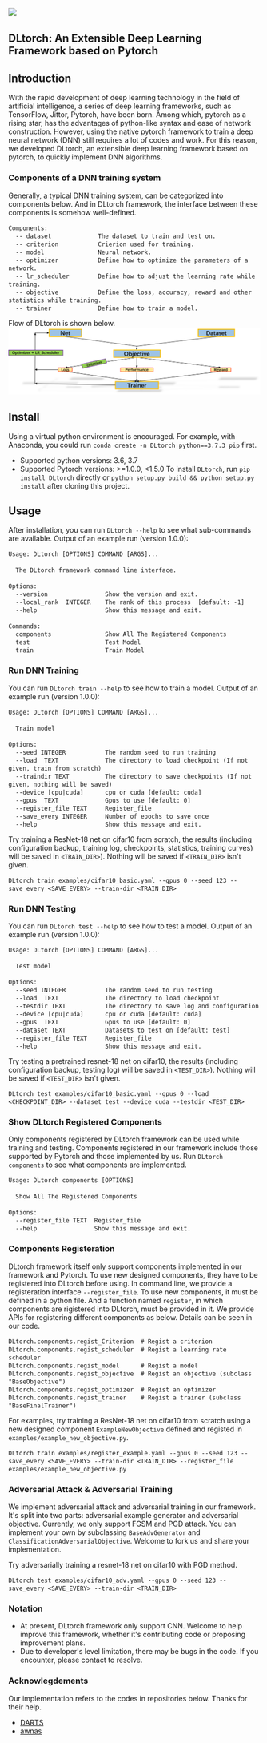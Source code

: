![](https://img.shields.io/badge/version-1.0.0-yellow)
## DLtorch: An Extensible Deep Learning Framework based on Pytorch

## Introduction
With the rapid development of deep learning technology in the field of artificial intelligence, 
a series of deep learning frameworks, such as TensorFlow, Jittor, Pytorch, have been born. 
Among which, pytorch as a rising star, has the advantages of python-like syntax and ease of network construction.
However, using the native pytorch framework to train a deep neural network (DNN) still requires a lot of codes and work. 
For this reason, we developed DLtorch, an extensible deep learning framework based on pytorch, to quickly implement DNN algorithms.

### Components of a DNN training system
Generally, a typical DNN training system, can be categorized into components below. 
And in DLtorch framework, the interface between these components is somehow well-defined.
```
Components:
  -- dataset             The dataset to train and test on.
  -- criterion           Crierion used for training.
  -- model               Neural network.
  -- optimizer           Define how to optimize the parameters of a network.
  -- lr_scheduler        Define how to adjust the learning rate while training.
  -- objective           Define the loss, accuracy, reward and other statistics while training.
  -- trainer             Define how to train a model.
```
Flow of DLtorch is shown below.
![Flow](pictures/flow.png)

## Install
Using a virtual python environment is encouraged. For example, with Anaconda, you could run `conda create -n DLtorch python==3.7.3 pip` first.
* Supported python versions: 3.6, 3.7
* Supported Pytorch versions: >=1.0.0, <1.5.0
To install `DLtorch`, run `pip install DLtorch` directly or `python setup.py build && python setup.py install` after cloning this project.

## Usage
After installation, you can run `DLtorch --help` to see what sub-commands are available.
Output of an example run (version 1.0.0):
```
Usage: DLtorch [OPTIONS] COMMAND [ARGS]...
  
  The DLtorch framework command line interface.

Options:
  --version                Show the version and exit.
  --local_rank  INTEGER    The rank of this process  [default: -1]
  --help                   Show this message and exit.

Commands:
  components               Show All The Registered Components
  test                     Test Model
  train                    Train Model
```

### Run DNN Training
You can run `DLtorch train --help` to see how to train a model.
Output of an example run (version 1.0.0):
```
Usage: DLtorch [OPTIONS] COMMAND [ARGS]...
  
  Train model

Options:
  --seed INTEGER           The random seed to run training
  --load  TEXT             The directory to load checkpoint (If not given, train from scratch)
  --traindir TEXT          The directory to save checkpoints (If not given, nothing will be saved)
  --device [cpu|cuda]      cpu or cuda [default: cuda]
  --gpus  TEXT             Gpus to use [default: 0]
  --register_file TEXT     Register_file
  --save_every INTEGER     Number of epochs to save once
  --help                   Show this message and exit.
```
Try training a ResNet-18 net on cifar10 from scratch, the results (including configuration backup, training log, checkpoints, statistics, training curves) will be saved in `<TRAIN_DIR>`). Nothing will be saved if `<TRAIN_DIR>` isn't given.

```
DLtorch train examples/cifar10_basic.yaml --gpus 0 --seed 123 --save_every <SAVE_EVERY> --train-dir <TRAIN_DIR>
```

### Run DNN Testing
You can run `DLtorch test --help` to see how to test a model.
Output of an example run (version 1.0.0):
```
Usage: DLtorch [OPTIONS] COMMAND [ARGS]...
  
  Test model

Options:
  --seed INTEGER           The random seed to run testing
  --load  TEXT             The directory to load checkpoint
  --testdir TEXT           The directory to save log and configuration
  --device [cpu|cuda]      cpu or cuda [default: cuda]
  --gpus  TEXT             Gpus to use [default: 0]
  --dataset TEXT           Datasets to test on [default: test]
  --register_file TEXT     Register_file
  --help                   Show this message and exit.
```
Try testing a pretrained resnet-18 net on cifar10, the results (including configuration backup, testing log) will be saved in `<TEST_DIR>`). Nothing will be saved if `<TEST_DIR>` isn't given.

```
DLtorch test examples/cifar10_basic.yaml --gpus 0 --load <CHECKPOINT_DIR> --dataset test --device cuda --testdir <TEST_DIR>
```

### Show DLtorch Registered Components
Only components registered by DLtorch framework can be used while training and testing. Components registered in our framework include those supported by Pytorch and those implemented by us. 
Run `DLtorch components` to see what components are implemented.
```
Usage: DLtorch components [OPTIONS]

  Show All The Registered Components

Options:
  --register_file TEXT  Register_file
  --help                Show this message and exit.
```

### Components Registeration
DLtorch framework itself only support components implemented in our framework and Pytorch. To use new designed components, they have to be registered into DLtorch before using.
In command line, we provide a registeration interface `--register_file`. To use new components, it must be defined in a python file. And a function named `register`, in which components are rigistered into DLtorch, must be provided in it.
We provide APIs for registering different components as below. Details can be seen in our code.

```
DLtorch.components.regist_Criterion  # Regist a criterion
DLtorch.components.regist_scheduler  # Regist a learning rate scheduler
DLtorch.components.regist_model      # Regist a model
DLtorch.components.regist_objective  # Regist an objective (subclass "BaseObjective")
DLtorch.components.regist_optimizer  # Regist an optimizer
DLtorch.components.regist_trainer    # Regist a trainer (subclass "BaseFinalTrainer")
```

For examples, try training a ResNet-18 net on cifar10 from scratch using a new designed component `ExampleNewObjective` defined and registed in `examples/example_new_objective.py`.

```
DLtorch train examples/register_example.yaml --gpus 0 --seed 123 --save_every <SAVE_EVERY> --train-dir <TRAIN_DIR> --register_file examples/example_new_objective.py 
```

### Adversarial Attack & Adversarial Training
We implement adversarial attack and adversarial training in our framework. It's split into two parts: adversarial example generator and adversarial objective. Currently, we only support FGSM and PGD attack. You can implement your own by subclassing `BaseAdvGenerator` and `ClassificationAdversarialObjective`. Welcome to fork us and share your implementation.

Try adversarially training a resnet-18 net on cifar10 with PGD method.

```
DLtorch test examples/cifar10_adv.yaml --gpus 0 --seed 123 --save_every <SAVE_EVERY> --train-dir <TRAIN_DIR>
```

### Notation
* At present, DLtorch framework only support CNN. Welcome to help improve this framework, whether it's contributing code or proposing improvement plans. 
* Due to developer's level limitation, there may be bugs in the code. If you encounter, please contact to resolve.

### Acknowlegdements
Our implementation refers to the codes in repositories below. Thanks for their help.
* [DARTS](https://github.com/quark0/darts)
* [awnas](https://github.com/walkerning/aw_nas)
